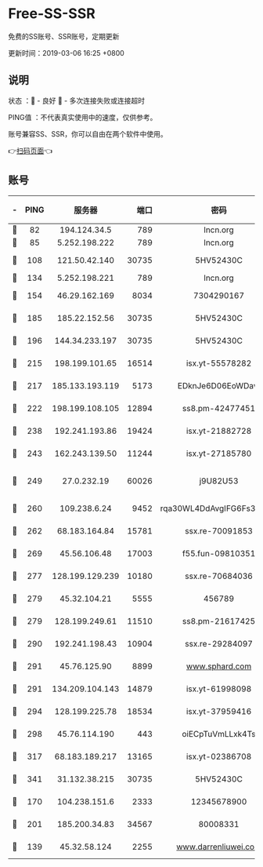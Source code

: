 # Free-SS-SSR

免费的SS账号、SSR账号，定期更新

更新时间：2019-03-06 16:25 +0800

## 说明

状态     ：🙂 - 良好 🙁 - 多次连接失败或连接超时

PING值   ：不代表真实使用中的速度，仅供参考。

账号兼容SS、SSR，你可以自由在两个软件中使用。

👉[扫码页面](https://liesauer.github.io/Free-SS-SSR/)👈

## 账号

|-|PING|服务器|端口|密码|加密方式|区域|
|:----:|:----:|:-----:|-----:|:----:|:----:|:----:|
|🙂|82|194.124.34.5|789|lncn.org|rc4|JP|
|🙂|85|5.252.198.222|789|lncn.org|rc4|JP|
|🙂|108|121.50.42.140|30735|5HV52430C|aes-256-cfb|JP|
|🙂|134|5.252.198.221|789|lncn.org|rc4|JP|
|🙂|154|46.29.162.169|8034|7304290167|aes-256-cfb|RU|
|🙂|185|185.22.152.56|30735|5HV52430C|aes-256-cfb|RU|
|🙂|196|144.34.233.197|30735|5HV52430C|aes-256-cfb|US|
|🙂|215|198.199.101.65|16514|isx.yt-55578282|aes-256-cfb|US|
|🙂|217|185.133.193.119|5173|EDknJe6D06EoWDaw|aes-256-cfb|US|
|🙂|222|198.199.108.105|12894|ss8.pm-42477451|aes-256-cfb|US|
|🙂|238|192.241.193.86|19424|isx.yt-21882728|aes-256-cfb|US|
|🙂|243|162.243.139.50|11244|isx.yt-27185780|aes-256-cfb|US|
|🙂|249|27.0.232.19|60026|j9U82U53|xchacha20-ietf-poly1305|HK|
|🙂|260|109.238.6.24|9452|rqa30WL4DdAvgIFG6Fs3znzTa|aes-256-cfb|FR|
|🙂|262|68.183.164.84|15781|ssx.re-70091853|aes-256-cfb|US|
|🙂|269|45.56.106.48|17003|f55.fun-09810351|aes-256-cfb|US|
|🙂|277|128.199.129.239|10180|ssx.re-70684036|aes-256-cfb|SG|
|🙂|279|45.32.104.21|5555|456789|aes-256-cfb|SG|
|🙂|279|128.199.249.61|11510|ss8.pm-21617425|aes-256-cfb|SG|
|🙂|290|192.241.198.43|10904|ssx.re-29284097|aes-256-cfb|US|
|🙂|291|45.76.125.90|8899|www.sphard.com|aes-256-cfb|JP|
|🙂|291|134.209.104.143|14879|isx.yt-61998098|aes-256-cfb|SG|
|🙂|294|128.199.225.78|18534|isx.yt-37959416|aes-256-cfb|SG|
|🙂|298|45.76.114.190|443|oiECpTuVmLLxk4Ts|aes-256-cfb|AU|
|🙂|317|68.183.189.217|13165|isx.yt-02386708|aes-256-cfb|SG|
|🙂|341|31.132.38.215|30735|5HV52430C|aes-256-cfb|US|
|🙂|170|104.238.151.6|2333|12345678900|aes-256-cfb|JP|
|🙂|201|185.200.34.83|34567|80008331|aes-256-cfb|US|
|🙁|139|45.32.58.124|2255|www.darrenliuwei.com|aes-256-cfb|JP|

